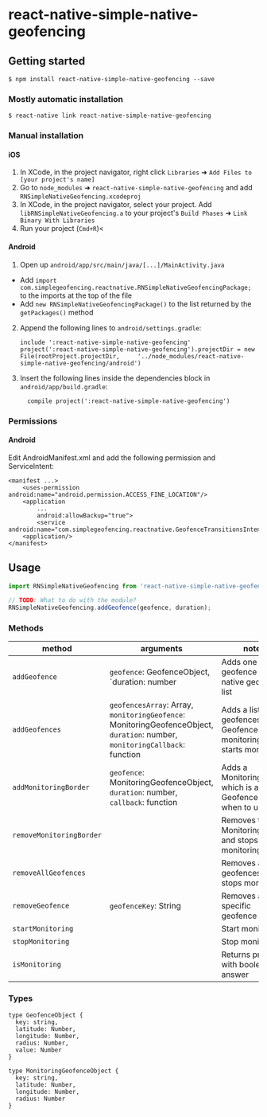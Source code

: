
# react-native-simple-native-geofencing

## Getting started

`$ npm install react-native-simple-native-geofencing --save`

### Mostly automatic installation

`$ react-native link react-native-simple-native-geofencing`

### Manual installation


#### iOS

1. In XCode, in the project navigator, right click `Libraries` ➜ `Add Files to [your project's name]`
2. Go to `node_modules` ➜ `react-native-simple-native-geofencing` and add `RNSimpleNativeGeofencing.xcodeproj`
3. In XCode, in the project navigator, select your project. Add `libRNSimpleNativeGeofencing.a` to your project's `Build Phases` ➜ `Link Binary With Libraries`
4. Run your project (`Cmd+R`)<

#### Android

1. Open up `android/app/src/main/java/[...]/MainActivity.java`
  - Add `import com.simplegeofencing.reactnative.RNSimpleNativeGeofencingPackage;` to the imports at the top of the file
  - Add `new RNSimpleNativeGeofencingPackage()` to the list returned by the `getPackages()` method
2. Append the following lines to `android/settings.gradle`:
  	```
  	include ':react-native-simple-native-geofencing'
  	project(':react-native-simple-native-geofencing').projectDir = new File(rootProject.projectDir, 	'../node_modules/react-native-simple-native-geofencing/android')
  	```
3. Insert the following lines inside the dependencies block in `android/app/build.gradle`:
  	```
      compile project(':react-native-simple-native-geofencing')
  	```
### Permissions
#### Android
Edit AndroidManifest.xml and add the following permission and ServiceIntent:
```
<manifest ...>
    <uses-permission android:name="android.permission.ACCESS_FINE_LOCATION"/>
    <application
        ...
        android:allowBackup="true">
        <service android:name="com.simplegeofencing.reactnative.GeofenceTransitionsIntentService"/>
    <application/>
</manifest>
```

## Usage
```javascript
import RNSimpleNativeGeofencing from 'react-native-simple-native-geofencing';

// TODO: What to do with the module?
RNSimpleNativeGeofencing.addGeofence(geofence, duration);
```
### Methods
| method      | arguments | notes |
| ----------- | ----------- | ----------- |
| `addGeofence` | `geofence`: GeofenceObject, `duration: number | Adds one geofence to the native geofence list |
| `addGeofences` | `geofencesArray`: Array<GeofenceObject>, `monitoringGeofence`: MonitoringGeofenceObject, `duration`: number, `monitoringCallback`: function | Adds a list of geofences, a Geofence for monitoring and starts monitoring |
| `addMonitoringBorder` | `geofence`: MonitoringGeofenceObject, `duration`: number, `callback`: function | Adds a MonitoringBorder which is a Geofence used when to update|
| `removeMonitoringBorder` | | Removes the MonitoringBorder and stops monitoring |
| `removeAllGeofences` |  | Removes all geofences and stops monitoring |
| `removeGeofence` |  `geofenceKey`: String| Removes a specific geofence |
| `startMonitoring` | | Start monitoring |
| `stopMonitoring` | | Stop monitoring |
| `isMonitoring` | | Returns promise with boolean answer |
### Types
```
type GeofenceObject {
  key: string,
  latitude: Number,
  longitude: Number,
  radius: Number,
  value: Number
}
```
```
type MonitoringGeofenceObject {
  key: string,
  latitude: Number,
  longitude: Number,
  radius: Number
}
```
  